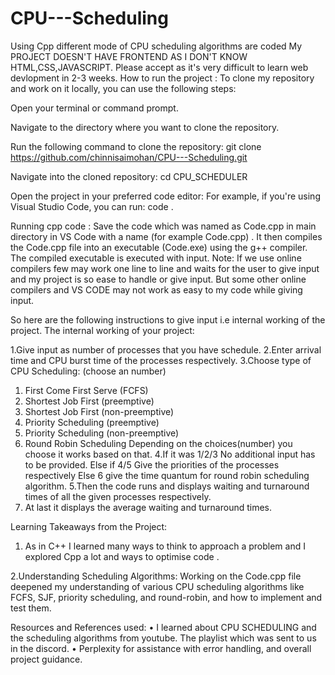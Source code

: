 # CPU---Scheduling
Using Cpp different mode of CPU scheduling algorithms are coded
My PROJECT DOESN'T HAVE FRONTEND AS I DON'T KNOW HTML,CSS,JAVASCRIPT.
Please accept as it's very difficult to learn web devlopment in 2-3 weeks.
How to run the project : 
To clone my repository and work on it locally, you can use the following steps:

Open your terminal or command prompt.

Navigate to the directory where you want to clone the repository.

Run the following command to clone the repository: git clone https://github.com/chinnisaimohan/CPU---Scheduling.git

Navigate into the cloned repository: cd CPU_SCHEDULER

Open the project in your preferred code editor: For example, if you're using Visual Studio Code, you can run: code .

Running cpp code : Save the code which was named as Code.cpp in main directory in VS Code with a name (for example Code.cpp) . It then compiles the Code.cpp file into an executable (Code.exe) using the g++ compiler. The compiled executable is executed with input.
Note: If we use online compilers few may work one line to line and waits for the user to give input and my project is so ease to handle or give input.
But some other online compilers and VS CODE may not work as easy to my code while giving input. 

So here are the following instructions to give input i.e internal working of the project.
The internal working of your project:

1.Give input as number of processes that you have schedule.
2.Enter arrival time and CPU burst time of the processes respectively.
3.Choose type of CPU Scheduling: (choose an number)
  1. First Come First Serve (FCFS)
  2. Shortest Job First (preemptive)
  3. Shortest Job First (non-preemptive)
  4. Priority Scheduling (preemptive)
  5. Priority Scheduling (non-preemptive)
  6. Round Robin Scheduling
Depending on the choices(number) you choose it works based on that.
4.If it was 1/2/3 No additional input has to be provided.
  Else if 4/5 Give the priorities of the processes respectively
  Else 6 give the time quantum for round robin scheduling algorithm.
5.Then the code runs and displays waiting and turnaround times of all the given processes respectively.
6. At last it displays the average waiting and turnaround times.

Learning Takeaways from the Project:

1. As in C++ I learned many ways to think to approach a problem and I explored Cpp a lot and ways to optimise code .

2.Understanding Scheduling Algorithms: Working on the Code.cpp file deepened my understanding of various CPU scheduling algorithms like FCFS, SJF, priority scheduling, and round-robin, and how to implement and test them.

Resources and References used: • I learned about CPU SCHEDULING and the scheduling algorithms from youtube. The playlist which was sent to us in the discord. • Perplexity for assistance with error handling, and overall project guidance.
